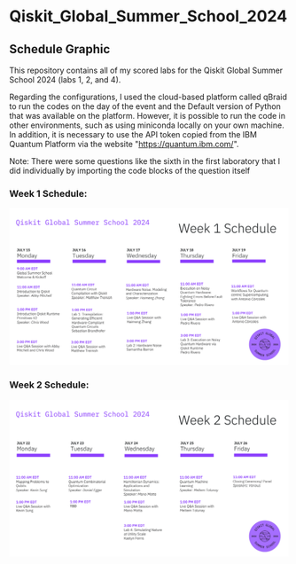 # Qiskit_Global_Summer_School_2024

## Schedule Graphic
This repository contains all of my scored labs for the Qiskit Global Summer School 2024 (labs 1, 2, and 4).

Regarding the configurations, I used the cloud-based platform called qBraid to run the codes on the day of the event and the Default version of Python that was available on the platform. However, it is possible to run the code in other environments, such as using miniconda locally on your own machine. In addition, it is necessary to use the API token copied from the IBM Quantum Platform via the website "https://quantum.ibm.com/".

Note: There were some questions like the sixth in the first laboratory that I did individually by importing the code blocks of the question itself

### Week 1 Schedule:
![QGSS24_Week1](https://github.com/HelenaCarvalhoLeal/Qiskit_Global_Summer_School_2024/blob/main/readme_img/QGSS24_Schedule%20Graphic_Week1.png)

### Week 2 Schedule:
![QGSS24_Week2](https://github.com/HelenaCarvalhoLeal/Qiskit_Global_Summer_School_2024/blob/main/readme_img/QGSS24_Schedule%20Graphic_Week2.png)
